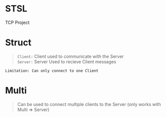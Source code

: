 # STSL
TCP Project

# Struct

> `Client:` Client used to communicate with the Server <br />
> `Server:` Server Used to recieve Client messages <br />

`Limitation: Can only connect to one Client`


# Multi <br />

> Can be used to connect multiple clients to the Server (only works with Multi => Server)
